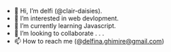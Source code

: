 - 👋 Hi, I’m delfi (@clair-daisies).
- 👀 I’m interested in web devlopment.
- 🌱 I’m currently learning Javascript.
- 💞️ I’m looking to collaborate . . .
- 📫 How to reach me (@delfina.ghimire@gmail.com)

<!---
clair-daisies/clair-daisies is a ✨ special ✨ repository because its `README.md` (this file) appears on your GitHub profile.
You can click the Preview link to take a look at your changes.
--->
